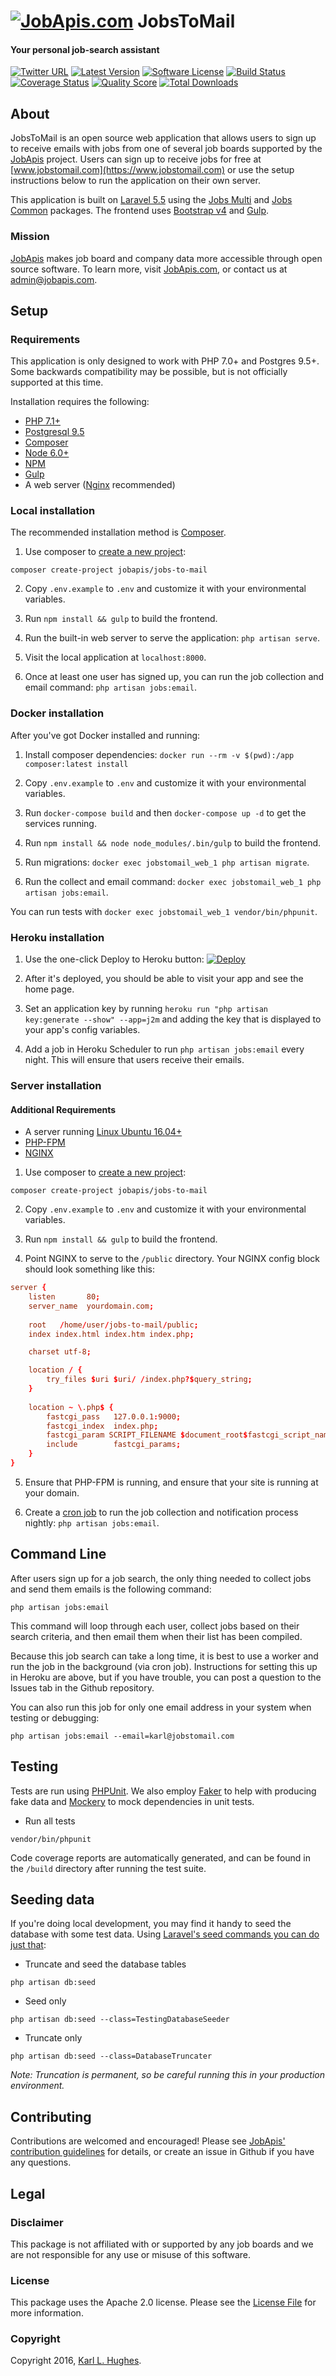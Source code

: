 # [![JobApis.com](https://i.imgur.com/9VOAkrZ.png)](https://www.jobapis.com) JobsToMail
#### Your personal job-search assistant

[![Twitter URL](https://img.shields.io/twitter/url/https/twitter.com/jobapis.svg?style=social&label=Follow%20%40jobapis)](https://twitter.com/jobapis)
[![Latest Version](https://img.shields.io/github/release/jobapis/jobs-to-mail.svg?style=flat-square)](https://github.com/jobapis/jobs-to-mail/releases)
[![Software License](https://img.shields.io/badge/license-APACHE%202.0-brightgreen.svg?style=flat-square)](license.md)
[![Build Status](https://img.shields.io/travis/jobapis/jobs-to-mail/master.svg?style=flat-square&1)](https://travis-ci.org/jobapis/jobs-to-mail)
[![Coverage Status](https://img.shields.io/scrutinizer/coverage/g/jobapis/jobs-to-mail.svg?style=flat-square)](https://scrutinizer-ci.com/g/jobapis/jobs-to-mail/code-structure)
[![Quality Score](https://img.shields.io/scrutinizer/g/jobapis/jobs-to-mail.svg?style=flat-square)](https://scrutinizer-ci.com/g/jobapis/jobs-to-mail)
[![Total Downloads](https://img.shields.io/packagist/dt/jobapis/jobs-to-mail.svg?style=flat-square)](https://packagist.org/packages/jobapis/jobs-to-mail)

## About

JobsToMail is an open source web application that allows users to sign up to receive emails with jobs from one of several job boards supported by the [JobApis](https://www.jobapis.com/) project. Users can sign up to receive jobs for free at [www.jobstomail.com](https://www.jobstomail.com) or use the setup instructions below to run the application on their own server.

This application is built on [Laravel 5.5](http://laravel.com/) using the [Jobs Multi](https://github.com/jobapis/jobs-multi) and [Jobs Common](https://github.com/jobapis/jobs-common) packages. The frontend uses [Bootstrap v4](http://v4-alpha.getbootstrap.com/) and [Gulp](http://gulpjs.com/).

### Mission

[JobApis](https://www.jobapis.com) makes job board and company data more accessible through open source software. To learn more, visit [JobApis.com](https://www.jobapis.com), or contact us at [admin@jobapis.com](mailto:admin@jobapis.com).

## Setup

### Requirements
This application is only designed to work with PHP 7.0+ and Postgres 9.5+. Some backwards compatibility may be possible, but is not officially supported at this time.

Installation requires the following:

- [PHP 7.1+](http://php.net/releases/7_1_0.php)
- [Postgresql 9.5](https://www.postgresql.org/)
- [Composer](https://getcomposer.org/)
- [Node 6.0+](https://nodejs.org/en/blog/release/v6.0.0/)
- [NPM](https://www.npmjs.com/)
- [Gulp](https://github.com/gulpjs/gulp-cli)
- A web server ([Nginx](https://nginx.org/en/) recommended)

### Local installation
The recommended installation method is [Composer](https://getcomposer.org/).

1. Use composer to [create a new project](https://getcomposer.org/doc/03-cli.md#create-project):

```
composer create-project jobapis/jobs-to-mail
```

2. Copy `.env.example` to `.env` and customize it with your environmental variables.

3. Run `npm install && gulp` to build the frontend.

4. Run the built-in web server to serve the application: `php artisan serve`.

5. Visit the local application at `localhost:8000`.

6. Once at least one user has signed up, you can run the job collection and email command: `php artisan jobs:email`.

### Docker installation
After you've got Docker installed and running:

1. Install composer dependencies: `docker run --rm -v $(pwd):/app composer:latest install`

2. Copy `.env.example` to `.env` and customize it with your environmental variables.

3. Run `docker-compose build` and then `docker-compose up -d` to get the services running.

4. Run `npm install && node node_modules/.bin/gulp` to build the frontend.

5. Run migrations: `docker exec jobstomail_web_1 php artisan migrate`.

6. Run the collect and email command: `docker exec jobstomail_web_1 php artisan jobs:email`.

You can run tests with `docker exec jobstomail_web_1 vendor/bin/phpunit`.

### Heroku installation

1. Use the one-click Deploy to Heroku button: [![Deploy](https://www.herokucdn.com/deploy/button.svg)](https://heroku.com/deploy)

2. After it's deployed, you should be able to visit your app and see the home page.

3. Set an application key by running `heroku run "php artisan key:generate --show" --app=j2m` and adding the key that is displayed to your app's config variables.

4. Add a job in Heroku Scheduler to run `php artisan jobs:email` every night. This will ensure that users receive their emails.

### Server installation

#### Additional Requirements
- A server running [Linux Ubuntu 16.04+](http://releases.ubuntu.com/16.04/)
- [PHP-FPM](https://php-fpm.org/)
- [NGINX](https://www.nginx.com/resources/wiki/)

1. Use composer to [create a new project](https://getcomposer.org/doc/03-cli.md#create-project):

```
composer create-project jobapis/jobs-to-mail
```

2. Copy `.env.example` to `.env` and customize it with your environmental variables.

3. Run `npm install && gulp` to build the frontend.

4. Point NGINX to serve to the `/public` directory. Your NGINX config block should look something like this:

```conf
server {
    listen       80;
    server_name  yourdomain.com;
    
    root   /home/user/jobs-to-mail/public;
    index index.html index.htm index.php;

    charset utf-8;

    location / {
        try_files $uri $uri/ /index.php?$query_string;
    }
    
    location ~ \.php$ {
        fastcgi_pass   127.0.0.1:9000;
        fastcgi_index  index.php;
        fastcgi_param SCRIPT_FILENAME $document_root$fastcgi_script_name;
        include        fastcgi_params;
    }
}
```

5. Ensure that PHP-FPM is running, and ensure that your site is running at your domain.

6. Create a [cron job](https://www.cyberciti.biz/faq/how-do-i-add-jobs-to-cron-under-linux-or-unix-oses/) to run the job collection and notification process nightly: `php artisan jobs:email`.

## Command Line
After users sign up for a job search, the only thing needed to collect jobs and send them emails is the following command:

```
php artisan jobs:email
```

This command will loop through each user, collect jobs based on their search criteria, and then email them when their list has been compiled.

Because this job search can take a long time, it is best to use a worker and run the job in the background (via cron job). Instructions for setting this up in Heroku are above, but if you have trouble, you can post a question to the Issues tab in the Github repository.

You can also run this job for only one email address in your system when testing or debugging:

```
php artisan jobs:email --email=karl@jobstomail.com
```

## Testing
Tests are run using [PHPUnit](https://phpunit.de/). We also employ [Faker](https://github.com/fzaninotto/Faker) to help with producing fake data and [Mockery](http://docs.mockery.io/en/latest/) to mock dependencies in unit tests.

- Run all tests
```
vendor/bin/phpunit
```

Code coverage reports are automatically generated, and can be found in the `/build` directory after running the test suite.

## Seeding data
If you're doing local development, you may find it handy to seed the database with some test data. Using [Laravel's seed commands you can do just that](https://laravel.com/docs/5.5/seeding):

- Truncate and seed the database tables
```
php artisan db:seed
```

- Seed only
```
php artisan db:seed --class=TestingDatabaseSeeder
```

- Truncate only
```
php artisan db:seed --class=DatabaseTruncater
```

_Note: Truncation is permanent, so be careful running this in your production environment._

## Contributing

Contributions are welcomed and encouraged! Please see [JobApis' contribution guidelines](https://www.jobapis.com/contributing/) for details, or create an issue in Github if you have any questions.

## Legal

### Disclaimer

This package is not affiliated with or supported by any job boards and we are not responsible for any use or misuse of this software.

### License

This package uses the Apache 2.0 license. Please see the [License File](https://www.jobapis.com/license/) for more information.

### Copyright

Copyright 2016, [Karl L. Hughes](https://www.github.com/karllhughes).
